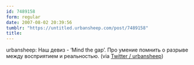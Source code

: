 ```yaml
---
id: 7489158
form: regular
date: 2007-08-02 20:39:56
tumblr: "https://untitled.urbansheep.com/post/7489158"
title:
---
```


<p>urbansheep: Наш девиз - &lsquo;Mind the gap&rsquo;. Про умение помнить о разрыве между восприятием и реальностью. (via <a href="http://twitter.com/urbansheep/statuses/182858662">Twitter / urbansheep</a>)</p>

